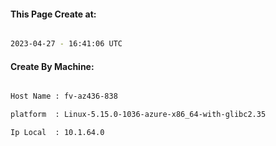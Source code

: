 
   
#### This Page Create at:

```bash

2023-04-27 - 16:41:06 UTC

```

#### Create By Machine:

```bash

Host Name : fv-az436-838

platform  : Linux-5.15.0-1036-azure-x86_64-with-glibc2.35

Ip Local  : 10.1.64.0

```

